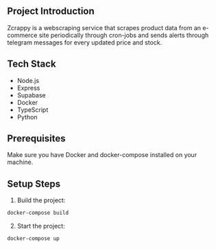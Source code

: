 ## Project Introduction

Zcrappy is a webscraping service that scrapes product data from an e-commerce site periodically through cron-jobs and sends alerts through telegram messages for every updated price and stock.

## Tech Stack

- Node.js
- Express
- Supabase
- Docker
- TypeScript
- Python

## Prerequisites

Make sure you have Docker and docker-compose installed on your machine.

## Setup Steps

1. Build the project:

```bash
docker-compose build
```

2. Start the project:

```bash
docker-compose up
```
